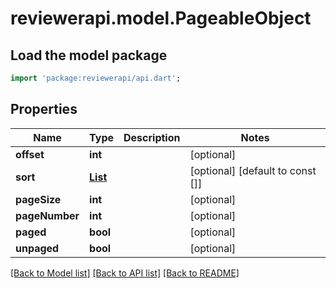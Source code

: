# reviewerapi.model.PageableObject

## Load the model package
```dart
import 'package:reviewerapi/api.dart';
```

## Properties
Name | Type | Description | Notes
------------ | ------------- | ------------- | -------------
**offset** | **int** |  | [optional] 
**sort** | [**List<SortObject>**](SortObject.md) |  | [optional] [default to const []]
**pageSize** | **int** |  | [optional] 
**pageNumber** | **int** |  | [optional] 
**paged** | **bool** |  | [optional] 
**unpaged** | **bool** |  | [optional] 

[[Back to Model list]](../README.md#documentation-for-models) [[Back to API list]](../README.md#documentation-for-api-endpoints) [[Back to README]](../README.md)


